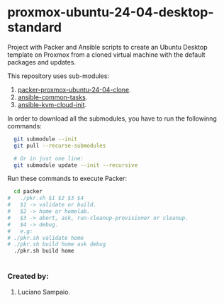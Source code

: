 # proxmox-ubuntu-24-04-desktop-standard
Project with Packer and Ansible scripts to create an Ubuntu Desktop template on Proxmox from a cloned virtual machine with the default packages and updates.

This repository uses sub-modules:<br/>
1. [packer-proxmox-ubuntu-24-04-clone](https://github.com/lsampaioweb/packer-proxmox-ubuntu-22-04-clone "packer-proxmox-ubuntu-24-04-clone").
1. [ansible-common-tasks](https://github.com/lsampaioweb/ansible-common-tasks "ansible-common-tasks").
1. [ansible-kvm-cloud-init](https://github.com/lsampaioweb/ansible-kvm-cloud-init "ansible-kvm-cloud-init").

In order to download all the submodules, you have to run the followinng commands:

```bash
  git submodule --init
  git pull --recurse-submodules

  # Or in just one line:
  git submodule update --init --recursive
```

Run these commands to execute Packer:

```bash
  cd packer
#   ./pkr.sh $1 $2 $3 $4
#   $1 -> validate or build.
#   $2 -> home or homelab.
#   $3 -> abort, ask, run-cleanup-provisioner or cleanup.
#   $4 -> debug.
#   e.g:
# ./pkr.sh validate home
# ./pkr.sh build home ask debug
  ./pkr.sh build home
```

#
### Created by:

1. Luciano Sampaio.
